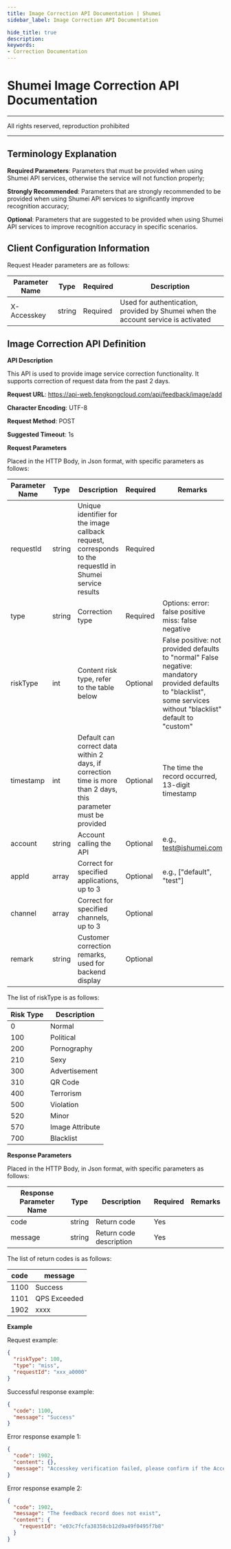 ```yaml
---
title: Image Correction API Documentation | Shumei
sidebar_label: Image Correction API Documentation

hide_title: true
description: 
keywords:
- Correction Documentation
---
```


# Shumei Image Correction API Documentation

---

All rights reserved, reproduction prohibited

---

## Terminology Explanation

**Required Parameters**: Parameters that must be provided when using Shumei API services, otherwise the service will not function properly;

**Strongly Recommended**: Parameters that are strongly recommended to be provided when using Shumei API services to significantly improve recognition accuracy;

**Optional**: Parameters that are suggested to be provided when using Shumei API services to improve recognition accuracy in specific scenarios.

## Client Configuration Information

Request Header parameters are as follows:

| **Parameter Name** | **Type** | **Required** | **Description**                        |
| ------------------ | -------- | ------------ | -------------------------------------- |
| X-Accesskey        | string   | Required     | Used for authentication, provided by Shumei when the account service is activated |

## Image Correction API Definition

**API Description**

This API is used to provide image service correction functionality. It supports correction of request data from the past 2 days.

**Request URL**: https://api-web.fengkongcloud.com/api/feedback/image/add

**Character Encoding**: UTF-8

**Request Method**: POST

**Suggested Timeout**: 1s

**Request Parameters**

Placed in the HTTP Body, in Json format, with specific parameters as follows:

| **Parameter Name** | **Type** | **Description**                                                | **Required** | **Remarks**                                                                                     |
| ------------------ | -------- | -------------------------------------------------------------- | ------------ | ---------------------------------------------------------------------------------------------- |
| requestId          | string   | Unique identifier for the image callback request, corresponds to the requestId in Shumei service results | Required     |                                                                                                |
| type               | string   | Correction type                                                | Required     | Options: error: false positive miss: false negative                                             |
| riskType           | int      | Content risk type, refer to the table below                    | Optional     | False positive: not provided defaults to "normal" False negative: mandatory provided defaults to "blacklist", some services without "blacklist" default to "custom" |
| timestamp          | int      | Default can correct data within 2 days, if correction time is more than 2 days, this parameter must be provided | Optional     | The time the record occurred, 13-digit timestamp                                                |
| account            | string   | Account calling the API                                        | Optional     | e.g., test@ishumei.com                                                                          |
| appId              | array    | Correct for specified applications, up to 3                    | Optional     | e.g., ["default", "test"]                                                                       |
| channel            | array    | Correct for specified channels, up to 3                        | Optional     |                                                                                                |
| remark             | string   | Customer correction remarks, used for backend display          | Optional     |                                                                                                |

The list of riskType is as follows:

| **Risk Type** | **Description** |
| ------------- | --------------- |
| 0             | Normal          |
| 100           | Political       |
| 200           | Pornography     |
| 210           | Sexy            |
| 300           | Advertisement   |
| 310           | QR Code         |
| 400           | Terrorism       |
| 500           | Violation       |
| 520           | Minor           |
| 570           | Image Attribute |
| 700           | Blacklist       |

**Response Parameters**

Placed in the HTTP Body, in Json format, with specific parameters as follows:

| **Response Parameter Name** | **Type** | **Description** | **Required** | **Remarks** |
| --------------------------- | -------- | --------------- | ------------ | ----------- |
| code                        | string   | Return code     | Yes          |             |
| message                     | string   | Return code description | Yes          |             |

The list of return codes is as follows:

| **code** | **message** |
| -------- | ----------- |
| 1100     | Success     |
| 1101     | QPS Exceeded |
| 1902     | xxxx        |

**Example**

Request example:
```json
{
  "riskType": 100,
  "type": "miss",
  "requestId": "xxx_a0000"
}
```

Successful response example:
```json
{
  "code": 1100,
  "message": "Success"
}
```

Error response example 1:
```json
{
  "code": 1902,
  "content": {},
  "message": "Accesskey verification failed, please confirm if the Accesskey is correct"
}
```

Error response example 2:
```json
{
  "code": 1902,
  "message": "The feedback record does not exist",
  "content": {
    "requestId": "e03c7fcfa38358cb12d9a49f0495f7b8"
  }
}
```